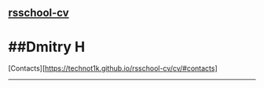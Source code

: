 [rsschool-cv](https://technot1k.github.io/rsschool-cv/cv)
----------------------------------------------------------------
##Dmitry H
================================================================
[Contacts][https://technot1k.github.io/rsschool-cv/cv/#contacts]
****************************************************************